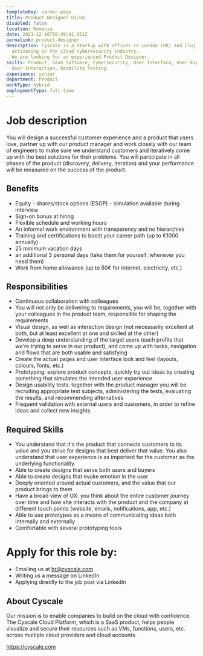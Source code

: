 ```yaml
---
templateKey: career-page
title: Product Designer UI/UX
disabled: false
location: Romania
date: 2021-12-16T08:39:41.951Z
permalink: product-designer
description: Cyscale is a startup with offices in London (UK) and Cluj-Napoca (RO), 
  activating in the cloud cybersecurity industry. 
  We are looking for an experienced Product Designer.
skills: Product, SaaS Software, Cybersecurity, User Interface, User Experience,
  User Interaction, Usability Testing
experience: senior
department: Product
workType: hybrid
employmentType: full-time
---
```

# Job description

You will design a successful customer experience and a product that users love, partner up with our product manager and work closely with our team of engineers to make sure we understand customers and iteratively come up with the best solutions for their problems. You will participate in all phases of the product (discovery, delivery, iteration) and your performance will be measured on the success of the product.

## Benefits

* Equity - shares/stock options (ESOP) - simulation available during interview
* Sign-on bonus at hiring
* Flexible schedule and working hours
* An informal work environment with transparency and no hierarchies
* Training and certifications to boost your career path (up to €1000 annually)
* 25 minimum vacation days
* an additional 3 personal days (take them for yourself, whenever you need them)
* Work from home allowance (up to 50€ for internet, electricity, etc.)

## Responsibilities

* Continuous collaboration with colleagues
* You will not only be delivering to requirements, you will be, together with your colleagues in the product team, responsible for shaping the requirements
* Visual design, as well as interaction design (not necessarily excellent at both, but at least excellent at one and skilled at the other)
* Develop a deep understanding of the target users (each profile that we're trying to serve in our product), and come up with tasks, navigation and flows that are both usable and satisfying
* Create the actual pages and user interface look and feel (layouts, colours, fonts, etc.)
* Prototyping: explore product concepts, quickly try out ideas by creating something that simulates the intended user experience
* Design usability tests: together with the product manager you will be recruiting appropriate test subjects, administering the tests, evaluating the results, and recommending alternatives
* Frequent validation with external users and customers, in order to refine ideas and collect new insights

## Required Skills

* You understand that it's the product that connects customers to its value and you strive for designs that best deliver that value. You also understand that user experience is as important for the customer as the underlying functionality.
* Able to create designs that serve both users and buyers
* Able to create designs that evoke emotion in the user
* Deeply oriented around actual customers, and the value that our product brings to them
* Have a broad view of UX: you think about the entire customer journey over time and how she interacts with the product and the company at different touch points (website, emails, notifications, app, etc.)
* Able to use prototypes as a means of communicating ideas both internally and externally
* Comfortable with several prototyping tools

# Apply for this role by:

* Emailing us at [hr@cyscale.com](mailto:hr@cyscale.com)
* Writing us a message on LinkedIn
* Applying directly to the job post via LinkedIn

## About Cyscale

Our mission is to enable companies to build on the cloud with confidence. The Cyscale Cloud Platform, which is a SaaS product, helps people visualize and secure their resources such as VMs, functions, users, etc. across multiple cloud providers and cloud accounts.

https://cyscale.com
